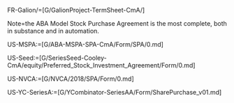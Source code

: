 FR-Galion/=[G/GalionProject-TermSheet-CmA/]

Note=the ABA Model Stock Purchase Agreement is the most complete, both in substance and in automation.

US-MSPA:=[G/ABA-MSPA-SPA-CmA/Form/SPA/0.md]

US-Seed:=[G/SeriesSeed-Cooley-CmA/equity/Preferred_Stock_Investment_Agreement/Form/0.md]

US-NVCA:=[G/NVCA/2018/SPA/Form/0.md]

US-YC-SeriesA:=[G/YCombinator-SeriesAA/Form/SharePurchase_v01.md]